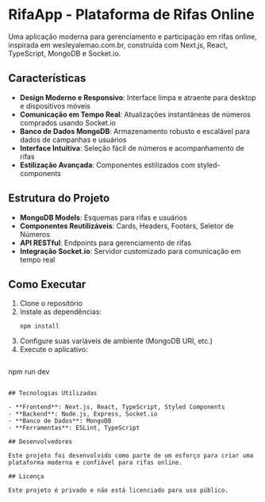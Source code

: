 # RifaApp - Plataforma de Rifas Online

Uma aplicação moderna para gerenciamento e participação em rifas online, inspirada em wesleyalemao.com.br, construída com Next.js, React, TypeScript, MongoDB e Socket.io.

## Características

- **Design Moderno e Responsivo**: Interface limpa e atraente para desktop e dispositivos móveis
- **Comunicação em Tempo Real**: Atualizações instantâneas de números comprados usando Socket.io
- **Banco de Dados MongoDB**: Armazenamento robusto e escalável para dados de campanhas e usuários
- **Interface Intuitiva**: Seleção fácil de números e acompanhamento de rifas
- **Estilização Avançada**: Componentes estilizados com styled-components

## Estrutura do Projeto

- **MongoDB Models**: Esquemas para rifas e usuários
- **Componentes Reutilizáveis**: Cards, Headers, Footers, Seletor de Números
- **API RESTful**: Endpoints para gerenciamento de rifas
- **Integração Socket.io**: Servidor customizado para comunicação em tempo real

## Como Executar

1. Clone o repositório
2. Instale as dependências:
   ```
   npm install
   ```
3. Configure suas variáveis de ambiente (MongoDB URI, etc.)
4. Execute o aplicativo:
   ```
npm run dev
   ```

## Tecnologias Utilizadas

- **Frontend**: Next.js, React, TypeScript, Styled Components
- **Backend**: Node.js, Express, Socket.io
- **Banco de Dados**: MongoDB
- **Ferramentas**: ESLint, TypeScript

## Desenvolvedores

Este projeto foi desenvolvido como parte de um esforço para criar uma plataforma moderna e confiável para rifas online.

## Licença

Este projeto é privado e não está licenciado para uso público.
